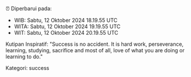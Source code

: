 ⏰ Diperbarui pada:
- WIB: Sabtu, 12 Oktober 2024 18.19.55 UTC
- WITA: Sabtu, 12 Oktober 2024 19.19.55 UTC
- WIT: Sabtu, 12 Oktober 2024 20.19.55 UTC

Kutipan Inspiratif:
"Success is no accident. It is hard work, perseverance, learning, studying, sacrifice and most of all, love of what you are doing or learning to do."


Kategori: success

